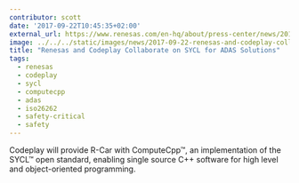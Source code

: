 ```yaml
---
contributor: scott
date: '2017-09-22T10:45:35+02:00'
external_url: https://www.renesas.com/en-hq/about/press-center/news/2017/news20170912.html
image: ../../../static/images/news/2017-09-22-renesas-and-codeplay-collaborate-on-sycl-for-adas-solutions.webp
title: "Renesas and Codeplay Collaborate on SYCL for ADAS Solutions"
tags:
  - renesas
  - codeplay
  - sycl
  - computecpp
  - adas
  - iso26262
  - safety-critical
  - safety
---
```


Codeplay will provide R-Car with ComputeCpp™, an implementation of the SYCL™ open standard, enabling single source C++
software for high level and object-oriented programming.
